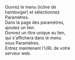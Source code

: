 Ouvrez le menu (icône de  
hamburger) et sélectionnez   
Paramètres.  
Dans la page des paramètres,  
ajoutez un lien.  
Donnez un titre unique au lien,  
qui s'affichera dans le menu  
sous Paramètres.  
Entrez maintenant l'URL de votre  
serveur web.  